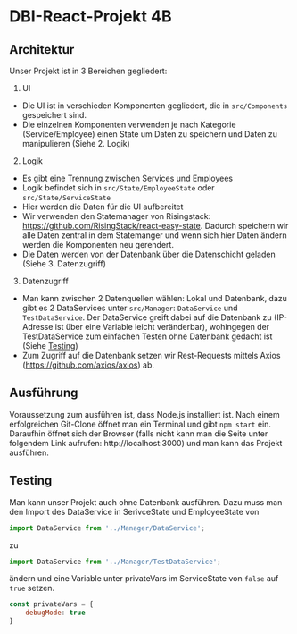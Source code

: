 # DBI-React-Projekt 4B

## Architektur
Unser Projekt ist in 3 Bereichen gegliedert:
1. UI
  * Die UI ist in verschieden Komponenten gegliedert, die in `src/Components` gespeichert sind.
  * Die einzelnen Komponenten verwenden je nach Kategorie (Service/Employee) einen State um Daten zu      speichern und Daten zu manipulieren (Siehe 2. Logik)
2. Logik
  * Es gibt eine Trennung zwischen Services und Employees
  * Logik befindet sich in `src/State/EmployeeState` oder `src/State/ServiceState`
  * Hier werden die Daten für die UI aufbereitet
  * Wir verwenden den Statemanager von Risingstack: https://github.com/RisingStack/react-easy-state.      Dadurch speichern wir alle Daten zentral in dem Statemanger und wenn sich hier Daten ändern          werden die Komponenten neu gerendert.
  * Die Daten werden von der Datenbank über die Datenschicht geladen (Siehe 3. Datenzugriff)
3. Datenzugriff 
  * Man kann zwischen 2 Datenquellen wählen: Lokal und Datenbank, dazu gibt es 2 DataServices unter      `src/Manager`: `DataService` und `TestDataService`. Der DataService greift dabei auf die              Datenbank zu (IP-Adresse ist über eine Variable leicht veränderbar), wohingegen der                  TestDataService zum einfachen Testen ohne Datenbank gedacht ist (Siehe [Testing]())
  * Zum Zugriff auf die Datenbank setzen wir Rest-Requests mittels Axios                                  (https://github.com/axios/axios) ab.

## Ausführung
Voraussetzung zum ausführen ist, dass Node.js installiert ist.
Nach einem erfolgreichen Git-Clone öffnet man ein Terminal und gibt `npm start` ein. Daraufhin öffnet sich der Browser (falls nicht kann man die Seite unter folgendem Link aufrufen: http://localhost:3000) und man kann das Projekt ausführen.

## Testing
Man kann unser Projekt auch ohne Datenbank ausführen. Dazu muss man den Import des DataService in SerivceState und EmployeeState von 
```javascript
import DataService from '../Manager/DataService';
``` 
zu 
```javascript 
import DataService from '../Manager/TestDataService';
``` 
ändern und eine Variable unter privateVars im ServiceState von `false` auf `true` setzen. 
```javascript
const privateVars = {
    debugMode: true
}
```


